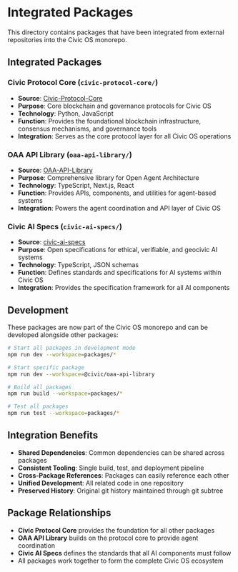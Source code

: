 # Integrated Packages

This directory contains packages that have been integrated from external repositories into the Civic OS monorepo.

## Integrated Packages

### Civic Protocol Core (`civic-protocol-core/`)
- **Source**: [Civic-Protocol-Core](https://github.com/kaizencycle/Civic-Protocol-Core)
- **Purpose**: Core blockchain and governance protocols for Civic OS
- **Technology**: Python, JavaScript
- **Function**: Provides the foundational blockchain infrastructure, consensus mechanisms, and governance tools
- **Integration**: Serves as the core protocol layer for all Civic OS operations

### OAA API Library (`oaa-api-library/`)
- **Source**: [OAA-API-Library](https://github.com/kaizencycle/OAA-API-Library)
- **Purpose**: Comprehensive library for Open Agent Architecture
- **Technology**: TypeScript, Next.js, React
- **Function**: Provides APIs, components, and utilities for agent-based systems
- **Integration**: Powers the agent coordination and API layer of Civic OS

### Civic AI Specs (`civic-ai-specs/`)
- **Source**: [civic-ai-specs](https://github.com/kaizencycle/civic-ai-specs)
- **Purpose**: Open specifications for ethical, verifiable, and geocivic AI systems
- **Technology**: TypeScript, JSON schemas
- **Function**: Defines standards and specifications for AI systems within Civic OS
- **Integration**: Provides the specification framework for all AI components

## Development

These packages are now part of the Civic OS monorepo and can be developed alongside other packages:

```bash
# Start all packages in development mode
npm run dev --workspace=packages/*

# Start specific package
npm run dev --workspace=@civic/oaa-api-library

# Build all packages
npm run build --workspace=packages/*

# Test all packages
npm run test --workspace=packages/*
```

## Integration Benefits

- **Shared Dependencies**: Common dependencies can be shared across packages
- **Consistent Tooling**: Single build, test, and deployment pipeline
- **Cross-Package References**: Packages can easily reference each other
- **Unified Development**: All related code in one repository
- **Preserved History**: Original git history maintained through git subtree

## Package Relationships

- **Civic Protocol Core** provides the foundation for all other packages
- **OAA API Library** builds on the protocol core to provide agent coordination
- **Civic AI Specs** defines the standards that all AI components must follow
- All packages work together to form the complete Civic OS ecosystem
